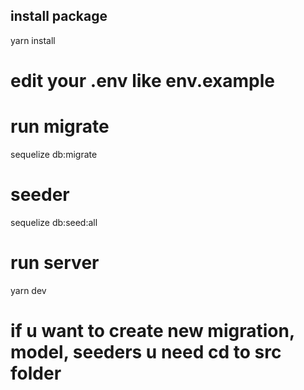 ## install package 
yarn install



# edit your .env like env.example 
# run migrate 
sequelize db:migrate
# seeder  
sequelize db:seed:all
# run server 
yarn dev 
# if u want to create new migration, model, seeders u need cd to src folder